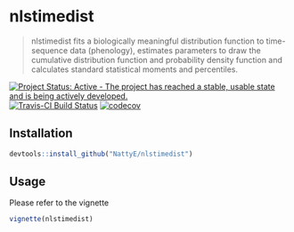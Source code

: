 # nlstimedist

> nlstimedist fits a biologically meaningful distribution function to time-sequence data (phenology), estimates parameters to draw the cumulative distribution function and probability density function and calculates standard statistical moments and percentiles.

[![Project Status: Active - The project has reached a stable, usable state and is being actively developed.](http://www.repostatus.org/badges/latest/active.svg)](http://www.repostatus.org/#active)
[![Travis-CI Build Status](https://travis-ci.org/NattyE/nlstimedist.svg?branch=master)](https://travis-ci.org/NattyE/nlstimedist)
[![codecov](https://codecov.io/gh/NattyE/nlstimedist/branch/master/graph/badge.svg)](https://codecov.io/gh/NattyE/nlstimedist)

Installation
------------

``` r
devtools::install_github("NattyE/nlstimedist")
```

Usage
-----

Please refer to the vignette

``` r
vignette(nlstimedist)
```

